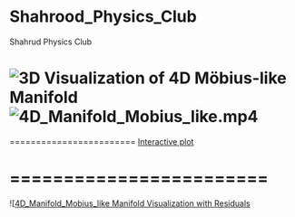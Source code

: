 # Shahrood_Physics_Club
Shahrud Physics Club

![3D Visualization of 4D Möbius-like Manifold](https://github.com/AliBavarchee/Shahrood_Physics_Club/blob/main/4d-MM.gif)
![4D_Manifold_Mobius_like.mp4](https://youtu.be/4E5-tyNO_Jo?si=wBfuMd9VyaZehrJh)
========================
========================
[Interactive plot](https://www.wolframcloud.com/obj/alibavarchee/Published/3D_Vis_4D_MOB_Manifold.cdf.nb)

========================
========================

![[4D_Manifold_Mobius_like Manifold Visualization with Residuals]([https://github.com/AliBavarchee/Shahrood_Physics_Club/blob/main/4d-MM.gif](https://github.com/AliBavarchee/Shahrood_Physics_Club/blob/main/Manifold_Visualization_with_Residuals.png))
